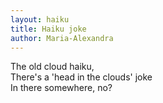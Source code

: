```yaml
---
layout: haiku
title: Haiku joke
author: Maria-Alexandra
---
```

The old cloud haiku, <br>
There's a 'head in the clouds' joke <br>
In there somewhere, no? <br>
